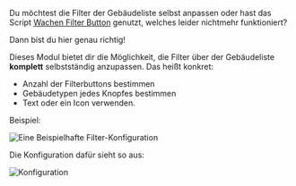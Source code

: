 Du möchtest die Filter der Gebäudeliste selbst anpassen oder hast das Script [Wachen Filter Button](https://forum.leitstellenspiel.de/index.php?thread/13901-wachen-filter-button/) genutzt, welches leider nichtmehr funktioniert?

Dann bist du hier genau richtig!

Dieses Modul bietet dir die Möglichkeit, die Filter über der Gebäudeliste **komplett** selbstständig anzupassen. Das heißt konkret:
* Anzahl der Filterbuttons bestimmen
* Gebäudetypen jedes Knopfes bestimmen
* Text oder ein Icon verwenden.

Beispiel:

![Eine Beispielhafte Filter-Konfiguration](btns.png)

Die Konfiguration dafür sieht so aus:

![Konfiguration](settings.png)